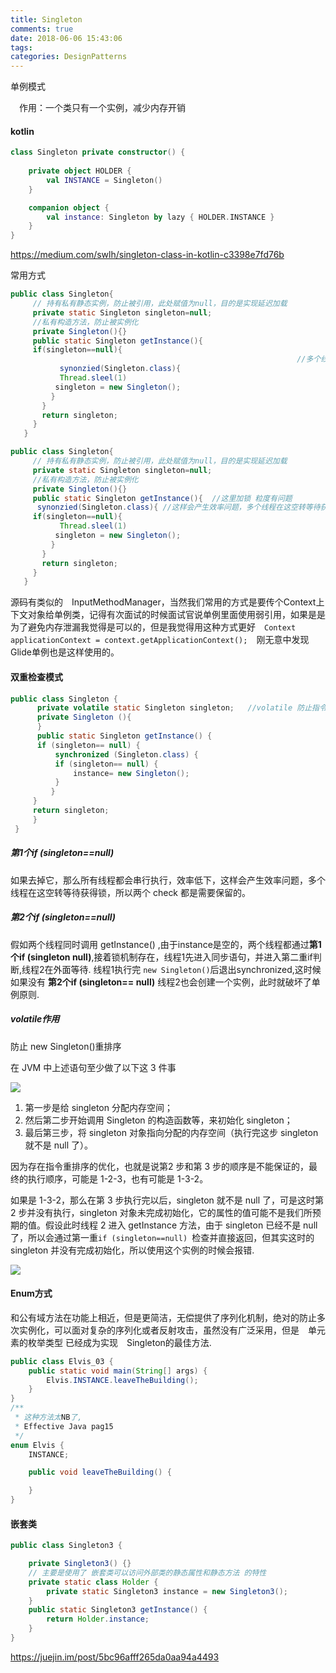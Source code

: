 ```yaml
---
title: Singleton
comments: true
date: 2018-06-06 15:43:06
tags:
categories: DesignPatterns
---
```


单例模式

　作用：一个类只有一个实例，减少内存开销
　

#### kotlin

```kotlin
class Singleton private constructor() {
    
    private object HOLDER {
        val INSTANCE = Singleton()
    }

    companion object {
        val instance: Singleton by lazy { HOLDER.INSTANCE }
    }
}
```



https://medium.com/swlh/singleton-class-in-kotlin-c3398e7fd76b

常用方式

```java
public class Singleton{
     // 持有私有静态实例，防止被引用，此处赋值为null，目的是实现延迟加载
     private static Singleton singleton=null;
     //私有构造方法，防止被实例化
     private Singleton(){}
     public static Singleton getInstance(){
     if(singleton==null){           
     								 							//多个线程在这里聚集就会产生多个对象
           synonzied(Singleton.class){
           Thread.sleel(1)
          singleton = new Singleton();
         }
       }
       return singleton;
     }
   }

```



```java
public class Singleton{
     // 持有私有静态实例，防止被引用，此处赋值为null，目的是实现延迟加载
     private static Singleton singleton=null;
     //私有构造方法，防止被实例化
     private Singleton(){}
     public static Singleton getInstance(){  //这里加锁 粒度有问题
      synonzied(Singleton.class){ //这样会产生效率问题，多个线程在这空转等待获得锁
     if(singleton==null){           
           Thread.sleel(1)
          singleton = new Singleton();
         }
       }
       return singleton;
     }
   }
```



源码有类似的　InputMethodManager，当然我们常用的方式是要传个Context上下文对象给单例类，记得有次面试的时候面试官说单例里面使用弱引用，如果是是为了避免内存泄漏我觉得是可以的，但是我觉得用这种方式更好　`Context applicationContext = context.getApplicationContext();`　刚无意中发现Glide单例也是这样使用的。



#### 双重检查模式 

```java
public class Singleton {  
      private volatile static Singleton singleton;   //volatile 防止指令重排序,指令半初始化，CPU执行指令顺序可能不同
      private Singleton (){
      }   
      public static Singleton getInstance() {  
      if (singleton== null) {  						
          synchronized (Singleton.class) {  
          if (singleton== null) {  
              instance= new Singleton();  
          }  
         }  
     }  
     return singleton;  
     }  
 }  
```



#####  第1个if (singleton==null) 

如果去掉它，那么所有线程都会串行执行，效率低下，这样会产生效率问题，多个线程在这空转等待获得锁，所以两个 check 都是需要保留的。

##### 第2个if (singleton==null) 

假如两个线程同时调用 getInstance() ,由于instance是空的，两个线程都通过**第1个if (singleton null)**,接着锁机制存在，线程1先进入同步语句，并进入第二重if判断,线程2在外面等待. 线程1执行完 `new Singleton()`后退出synchronized,这时候如果没有 **第2个if (singleton== null)**  线程2也会创建一个实例，此时就破坏了单例原则.

##### volatile作用

防止 new Singleton()重排序

在 JVM 中上述语句至少做了以下这 3 件事

![](https://s0.lgstatic.com/i/image3/M01/7E/CC/Cgq2xl6BpWCAMBaVAACFIdffjfM852.png)



1. 第一步是给 singleton 分配内存空间；
2. 然后第二步开始调用 Singleton 的构造函数等，来初始化 singleton；
3. 
   最后第三步，将 singleton 对象指向分配的内存空间（执行完这步 singleton 就不是 null 了）。

因为存在指令重排序的优化，也就是说第2 步和第 3 步的顺序是不能保证的，最终的执行顺序，可能是 1-2-3，也有可能是 1-3-2。



如果是 1-3-2，那么在第 3 步执行完以后，singleton 就不是 null 了，可是这时第 2 步并没有执行，singleton 对象未完成初始化，它的属性的值可能不是我们所预期的值。假设此时线程 2 进入 getInstance 方法，由于 singleton 已经不是 null 了，所以会通过第一重`if (singleton==null) `检查并直接返回，但其实这时的 singleton 并没有完成初始化，所以使用这个实例的时候会报错.



![](https://s0.lgstatic.com/i/image3/M01/7E/CC/Cgq2xl6BpWCAB6QQAAEKacFd0CE542.png)

#### Enum方式

和公有域方法在功能上相近，但是更简洁，无偿提供了序列化机制，绝对的防止多次实例化，可以面对复杂的序列化或者反射攻击，虽然没有广泛采用，但是　单元素的枚举类型
已经成为实现　Singleton的最佳方法.

```java
public class Elvis_03 {
    public static void main(String[] args) {
        Elvis.INSTANCE.leaveTheBuilding();
    }
}
/**
 * 这种方法太NB了,
 * Effective Java pag15
 */
enum Elvis {
    INSTANCE;

    public void leaveTheBuilding() {

    }
}

```



####  嵌套类 

```java
public class Singleton3 {

    private Singleton3() {}
    // 主要是使用了 嵌套类可以访问外部类的静态属性和静态方法 的特性
    private static class Holder {
        private static Singleton3 instance = new Singleton3();
    }
    public static Singleton3 getInstance() {
        return Holder.instance;
    }
}
```

https://juejin.im/post/5bc96afff265da0aa94a4493
